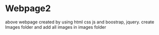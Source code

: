 # Webpage2
above webpage created by using html css js and boostrap, jquery. create Images folder and add all images in images folder
